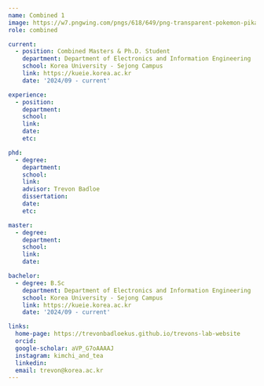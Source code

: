 ```yaml
---
name: Combined 1
image: https://w7.pngwing.com/pngs/618/649/png-transparent-pokemon-pikachu-hey-you-pikachu-ash-ketchum-pokemon-pikachu-mammal-dog-like-mammal-vertebrate-thumbnail.png
role: combined

current:
  - position: Combined Masters & Ph.D. Student
    department: Department of Electronics and Information Engineering
    school: Korea University - Sejong Campus
    link: https://kueie.korea.ac.kr
    date: '2024/09 - current'

experience:
  - position:
    department:
    school:
    link:
    date:
    etc:

phd:
  - degree:
    department:
    school:
    link:
    advisor: Trevon Badloe
    dissertation:
    date:
    etc:

master:
  - degree:
    department:
    school:
    link:
    date:

bachelor:
  - degree: B.Sc
    department: Department of Electronics and Information Engineering
    school: Korea University - Sejong Campus
    link: https://kueie.korea.ac.kr
    date: '2024/09 - current'

links:
  home-page: https://trevonbadloekus.github.io/trevons-lab-website
  orcid: 
  google-scholar: aVP_G7oAAAAJ
  instagram: kimchi_and_tea
  linkedin: 
  email: trevon@korea.ac.kr
---
```

